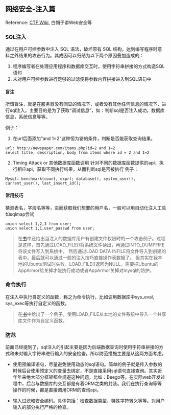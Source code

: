 ## 网络安全-注入篇

Reference: [CTF Wiki][ctf_wiki], 白帽子讲Web安全等

### SQL注入
通过在用户可控参数中注入 SQL 语法，破坏原有 SQL 结构，达到编写程序时意料之外结果的攻击行为。其成因可以归结为以下两个原因叠加造成的：

1. 程序编写者在处理应用程序和数据库交互时，使用字符串拼接的方式构造SQL语句
2. 未对用户可控参数进行足够的过滤便将参数内容拼接进入到SQL语句中

#### 盲注
所谓盲注，就是在服务器没有回显的情况下，或者没有其他任何信息的情况下，进行sql注入。主要目的是为了获取“调试信息”，如：判断sql是否注入成功，数据库信息，系统信息等等。

例子：
1. 在url后面添加“and 1=2”这种恒为错的条件，判断是否能获取查询结果。
~~~
url: http://newspaper.com/items.php?id=2 and 1=2
select title, description, body from items where id = 2 and 1=2
~~~
2. Timing Attack or 其他数据库函数调用
针对不同的数据库函数提供的api，执行相应api，获取不同执行结果，从而判断sql是否被执行
例子：
~~~
Mysql: benchmark(count, expr); database(), system_user(), current_user(), last_insert_id();
~~~

#### 常用技巧

猜测表名，字段名等等，进而获取我们想要的用户名，一般可以用自动化注入工具如sqlmap尝试
~~~
union select 1,2,3 from user;
union select 1,1,user_passwd from user;
~~~

> 在[书][ref_book]中还给出当注入的数据库用户有创建文件权限时的一个攻击例子。过程是这样，首先通过LOAD_FILE()将系统文件读出，再通过INTO_DUMPFIFE将该文件写入到系统中，
> 然后通过LOAD DATA INFILE将文件导入到创建的表中，最后就可以通过一般的注入技巧直接操作表数据了。
> 但其实在我本地的Ubuntu测试时失败，LOAD_FILE()返回为NULL，需要把Ubuntu的AppArmor给关掉才能执行成功或者AppArmor关掉对mysql的防护。

### 命令执行
在注入中执行自定义的函数，称之为命令执行，比如调用数据库中sys_eval, sys_exec等执行自定义的函数。

> 在[书][ref_book]中给出了一个例子，使用LOAD_FILE从本地的文件系统中导入一个共享库文件作为自定义函数。

### 防范
前面已经提到了，sql注入的引起主要是因为后端数据查询时使用字符串拼接的方式和未对输入字符串进行输入的安全检查。所以防范措施主要是从这两方面考虑。

- 使用预编译语句，尽量避免使用动态的sql语句。简单的例子就是传入参数的时候后台使用预定义的变量去绑定，不是直接采用sql语句直接查询。其实近年年来绝大部分框架都会规避这种问题，比如：Beego等。在实际web开发过程中，后台与数据库的交互都是有着ORM之类的封装。我们在执行查询等等操作的时候，都是直接调用ORM的查询api。

- 输入过滤和安全编码。具体包括：检查数据类型，特殊字符转义等等。对用户输入的部分执行严格的检查。

[ctf_wiki]: https://ctf-wiki.github.io/ctf-wiki/
[ref_book]: 白帽子讲Web安全

